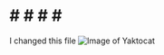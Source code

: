 # # # # # #
I changed this file
![Image of Yaktocat](https://octodex.github.com/images/yaktocat.png)
